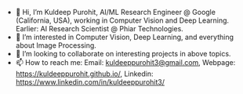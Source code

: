 - 👋 Hi, I’m Kuldeep Purohit, AI/ML Research Engineer @ Google (California, USA), working in Computer Vision and Deep Learning. Earlier: AI Research Scientist @ Phiar Technologies.
- 👀 I’m interested in Computer Vision, Deep Learning, and everything about Image Processing.
- 💞️ I’m looking to collaborate on interesting projects in above topics.
- 📫 How to reach me: Email: kuldeeppurohit3@gmail.com, Webpage: https://kuldeeppurohit.github.io/, Linkedin: https://www.linkedin.com/in/kuldeeppurohit3/ 


<!---
kuldeeppurohit/kuldeeppurohit is a ✨ special ✨ repository because its `README.md` (this file) appears on your GitHub profile.
You can click the Preview link to take a look at your changes.
--->
